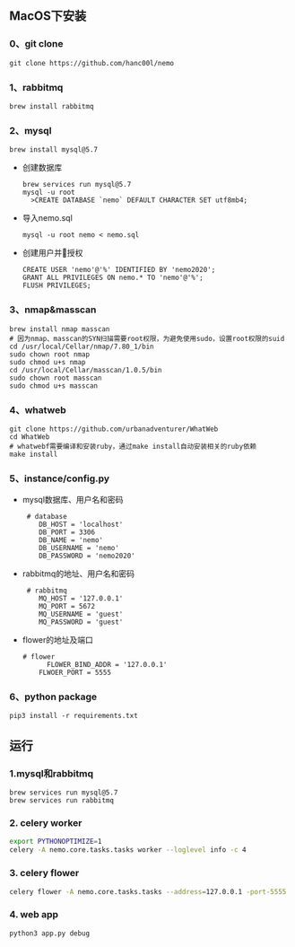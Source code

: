 ## MacOS下安装

### **0、git clone**

  ```
git clone https://github.com/hanc00l/nemo
  ```

### **1、rabbitmq**

  ```
brew install rabbitmq
  ```

### **2、mysql**

```
brew install mysql@5.7
```


- 创建数据库

  ```
  brew services run mysql@5.7
  mysql -u root
  	>CREATE DATABASE `nemo` DEFAULT CHARACTER SET utf8mb4;
  ```

- 导入nemo.sql

  ```
  mysql -u root nemo < nemo.sql
  ```

- 创建用户并授权

  ```
  CREATE USER 'nemo'@'%' IDENTIFIED BY 'nemo2020';
  GRANT ALL PRIVILEGES ON nemo.* TO 'nemo'@'%';
  FLUSH PRIVILEGES;
  ```

### 3、nmap&masscan

```
brew install nmap masscan
# 因为nmap、masscan的SYN扫描需要root权限，为避免使用sudo，设置root权限的suid
cd /usr/local/Cellar/nmap/7.80_1/bin
sudo chown root nmap
sudo chmod u+s nmap
cd /usr/local/Cellar/masscan/1.0.5/bin
sudo chown root masscan
sudo chmod u+s masscan
```

### 4、whatweb

```
git clone https://github.com/urbanadventurer/WhatWeb
cd WhatWeb
# whatwebf需要编译和安装ruby，通过make install自动安装相关的ruby依赖
make install
```

### 5、instance/config.py

- mysql数据库、用户名和密码

  ```
   # database
      DB_HOST = 'localhost'	
      DB_PORT = 3306
      DB_NAME = 'nemo'
      DB_USERNAME = 'nemo'
      DB_PASSWORD = 'nemo2020'
  ```

- rabbitmq的地址、用户名和密码

  ```
   # rabbitmq
      MQ_HOST = '127.0.0.1'		
      MQ_PORT = 5672
      MQ_USERNAME = 'guest'
      MQ_PASSWORD = 'guest'
  ```

- flower的地址及端口

  ```
  # flower
   		FLOWER_BIND_ADDR = '127.0.0.1'
      FLWOER_PORT = 5555
  ```

### 6、python package

  ```
pip3 install -r requirements.txt
  ```

### 

## 运行

 ### 1.mysql和rabbitmq

   ```
   brew services run mysql@5.7
   brew services run rabbitmq
   ```

### 2. celery worker

   ```bash
   export PYTHONOPTIMIZE=1
   celery -A nemo.core.tasks.tasks worker --loglevel info -c 4
   ```

### 3. celery flower

   ```bash
   celery flower -A nemo.core.tasks.tasks --address=127.0.0.1 -port-5555
   ```

### 4. web app

   ```
   python3 app.py debug
   ```

